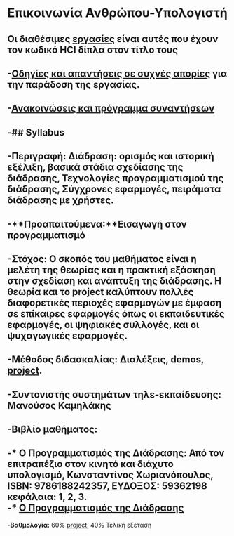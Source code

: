 # Επικοινωνία Ανθρώπου-Υπολογιστή
Οι διαθέσιμες [εργασίες](https://courses-ionio.github.io/projects/) είναι αυτές που έχουν τον κωδικό HCI δίπλα στον τίτλο τους		
 -		
 -[Οδηγίες και απαντήσεις σε συχνές απορίες](https://courses-ionio.github.io/help/) για την παράδοση της εργασίας.		
 -		
 -[Ανακοινώσεις και πρόγραμμα συναντήσεων](https://github.com/courses-ionio/help/issues/14)		
 -		
 -## Syllabus		
 -		
 -**Περιγραφή:** Διάδραση: ορισμός και ιστορική εξέλιξη, βασικά στάδια σχεδίασης της διάδρασης, Τεχνολογίες προγραμματισμού της διάδρασης, Σύγχρονες εφαρμογές, πειράματα διάδρασης με χρήστες.		
 -		
 -**Προαπαιτούμενα:**Εισαγωγή στον προγραμματισμό		
 -		
 -**Στόχος:** Ο σκοπός του μαθήματος είναι η μελέτη της θεωρίας και η πρακτική εξάσκηση στην σχεδίαση και ανάπτυξη της διάδρασης. Η θεωρία και το project καλύπτουν πολλές διαφορετικές περιοχές εφαρμογών με έμφαση σε επίκαιρες εφαρμογές όπως οι εκπαιδευτικές εφαρμογές, οι ψηφιακές συλλογές, και οι ψυχαγωγικές εφαρμογές.		
 -		
 -**Μέθοδος διδασκαλίας:** Διαλέξεις, demos, [project](https://courses-ionio.github.io/projects/).		
 -		
 -**Συντονιστής συστημάτων τηλε-εκπαίδευσης:** Μανούσος Καμηλάκης		
 -		
 -**Βιβλίο μαθήματος:** 		
 -		
 -* Ο Προγραμματισμός της Διάδρασης: Από τον επιτραπέζιο στον κινητό και διάχυτο υπολογισμό, Κωνσταντίνος Χωριανόπουλος, ISBN: 9786188242357, ΕΥΔΟΞΟΣ: 59362198 κεφάλαια: 1, 2, 3.		
 -* [Ο Προγραμματισμός της Διάδρασης](http://www.pibook.gr)		
 -		
 -**Βαθμολογία:** 60% [project](https://courses-ionio.github.io/projects/), 40% Τελική εξέταση
